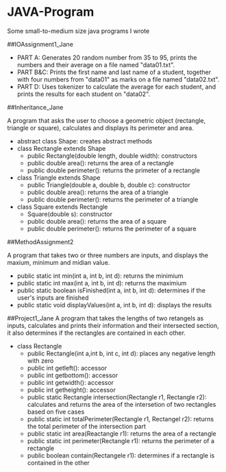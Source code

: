 # JAVA-Program
Some small-to-medium size java programs I wrote


##IOAssignment1_Jane

  - PART A: Generates 20 random number from 35 to 95, prints the numbers and their average on a file named "data01.txt".
  - PART B&C: Prints the first name and last name of a student, together with four numbers from "data01" as marks on a file named "data02.txt".
  - PART D: Uses tokenizer to calculate the average for each student, and prints the results for each student on "data02".
  
##Inheritance_Jane

  A program that asks the user to choose a geometric object (rectangle, triangle or square), calculates and displays its perimeter and area.
  - abstract class Shape: creates abstract methods
  - class Rectangle extends Shape
    - public Rectangle(double length, double width): constructors
    - public double area(): returns the area of a rectangle
    - public double perimeter(): returns the primeter of a rectangle
  - class Triangle extends Shape
    - public Triangle(double a, double b, double c): constructor
    - public double area(): returns the area of a triangle
    - public double perimeter(): returns the perimeter of a triangle
  - class Square extends Rectangle
    - Square(double s): constructor
    - public double area(): returns the area of a square
    - public double perimeter(): returns the perimeter of a square
     
##MethodAssignment2

  A program that takes two or three numbers are inputs, and displays the maxium, minimum and midian value.
  - public static int min(int a, int b, int d): returns the minimium
  - public static int max(int a, int b, int d): returns the maximium
  - public static boolean isFinished(int a, int b, int d): determines if the user's inputs are finished
  - public static void displayValues(int a, int b, int d): displays the results  

##Project1_Jane
  A program that takes the lengths of two retangels as inputs, calculates and prints their information and their intersected section, it also determines if the rectangles are contained in each other.
  - class Rectangle
    - public Rectangle(int a,int b, int c, int d): places any negative length with zero
	- public int getleft(): accessor
	- public int getbottom(): accessor
	- public int getwidth(): accessor
	- public int getheight(): accessor
	- public static Rectangle intersection(Rectangle r1, Rectangle r2): calculates and returns the area of the intersetion of two rectangles based on five cases
	- public static int totalPerimeter(Rectangle r1, Rectangel r2): returns the total perimeter of the intersection part
	- public static int area(Reactangle r1): returns the area of a rectangle
	- public static int perimeter(Rectangle r1): returns the perimeter of a rectangle
	- public boolean contain(Rectangele r1): determines if a rectangle is contained in the other
